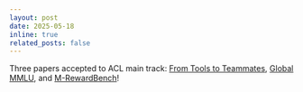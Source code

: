 ```yaml
---
layout: post
date: 2025-05-18
inline: true
related_posts: false
---
```


Three papers accepted to ACL main track: [From Tools to Teammates](https://arxiv.org/abs/2502.13791), [Global MMLU](https://arxiv.org/abs/2412.03304), and [M-RewardBench](https://arxiv.org/abs/2410.15522)!